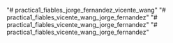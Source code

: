 "# practica1_fiables_jorge_fernandez_vicente_wang"
"# practica1_fiables_vicente_wang_jorge_fernandez"
"# practica1_fiables_vicente_wang_jorge_fernandez"
"# practica1_fiables_vicente_wang_jorge_fernandez"
